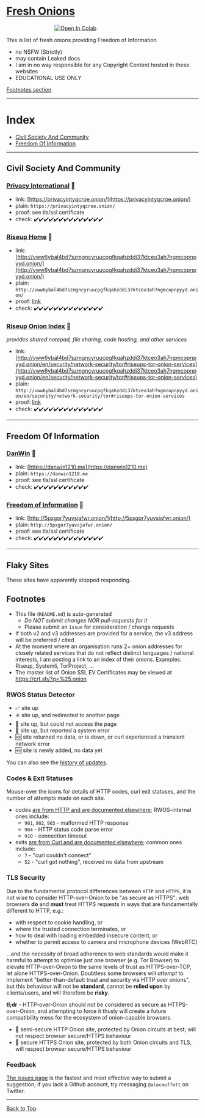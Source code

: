 # [Fresh Onions](#index)
<a href="https://colab.research.google.com/github/alx-xlx/gdrive-migration/blob/master/GoogleDrive_Migration.ipynb" rel="nofollow"><img src="https://i.imgur.com/IUk4Q9c.png" alt="Open In Colab" class='centre' data-canonical-src="https://colab.research.google.com/assets/colab-badge.svg" style="max-width:50%;display:block;margin-left:auto;margin-right:auto;"></a>
<link rel="shortcut icon" type="image/png" href="/images/favicon.ico">
This is list of fresh onions providing Freedom of Information

- no NSFW (Strictly)
- may contain Leaked docs
- I am in no way responsible for any Copyright Content hosted in these websites
- EDUCATIONAL USE ONLY

[Footnotes section](#footnotes)

----
# Index

* [Civil Society And Community](#civil-society-and-community)
* [Freedom Of Information](#freedom-of-information)

----
## Civil Society And Community

### [Privacy International](https://privacyintyqcroe.onion/) :closed_lock_with_key:
* link: [https://privacyintyqcroe.onion/](https://privacyintyqcroe.onion/)
* plain: `https://privacyintyqcroe.onion/`
* proof: see tls/ssl certificate
* check: <span title="attempts=1 code=200 exit=0 time=2020-04-04 12:49:14+00:00">:heavy_check_mark:</span><span title="attempts=1 code=200 exit=0 time=2020-04-04 11:54:54+00:00">:heavy_check_mark:</span><span title="attempts=1 code=200 exit=0 time=2020-04-04 11:54:18+00:00">:heavy_check_mark:</span><span title="attempts=1 code=200 exit=0 time=2020-04-04 11:53:16+00:00">:heavy_check_mark:</span><span title="attempts=1 code=200 exit=0 time=2020-04-04 11:52:40+00:00">:heavy_check_mark:</span><span title="attempts=1 code=200 exit=0 time=2020-04-04 11:49:43+00:00">:heavy_check_mark:</span><span title="attempts=1 code=200 exit=0 time=2020-04-04 11:48:53+00:00">:heavy_check_mark:</span><span title="attempts=1 code=200 exit=0 time=2020-04-04 11:48:05+00:00">:heavy_check_mark:</span><span title="attempts=1 code=200 exit=0 time=2020-04-04 11:33:24+00:00">:heavy_check_mark:</span><span title="attempts=1 code=200 exit=0 time=2020-04-04 11:19:52+00:00">:heavy_check_mark:</span><span title="attempts=1 code=200 exit=0 time=2020-04-04 11:13:50+00:00">:heavy_check_mark:</span><span title="attempts=1 code=200 exit=0 time=2020-04-04 00:41:51+00:00">:heavy_check_mark:</span><span title="attempts=1 code=200 exit=0 time=2020-04-04 00:38:07+00:00">:heavy_check_mark:</span><span title="attempts=1 code=200 exit=0 time=2020-04-04 00:37:02+00:00">:heavy_check_mark:</span>

### [Riseup Home](http://vww6ybal4bd7szmgncyruucpgfkqahzddi37ktceo3ah7ngmcopnpyyd.onion/) :wrench:
* link: [http://vww6ybal4bd7szmgncyruucpgfkqahzddi37ktceo3ah7ngmcopnpyyd.onion/](http://vww6ybal4bd7szmgncyruucpgfkqahzddi37ktceo3ah7ngmcopnpyyd.onion/)
* plain: `http://vww6ybal4bd7szmgncyruucpgfkqahzddi37ktceo3ah7ngmcopnpyyd.onion/`
* proof: [link](https://riseup.net/en/security/network-security/tor#riseups-tor-onion-services)
* check: <span title="attempts=1 code=200 exit=0 time=2020-04-04 12:49:14+00:00">:heavy_check_mark:</span><span title="attempts=1 code=200 exit=0 time=2020-04-04 11:54:51+00:00">:heavy_check_mark:</span><span title="attempts=1 code=200 exit=0 time=2020-04-04 11:54:16+00:00">:heavy_check_mark:</span><span title="attempts=1 code=200 exit=0 time=2020-04-04 11:53:15+00:00">:heavy_check_mark:</span><span title="attempts=1 code=200 exit=0 time=2020-04-04 11:52:39+00:00">:heavy_check_mark:</span><span title="attempts=1 code=200 exit=0 time=2020-04-04 11:49:42+00:00">:heavy_check_mark:</span><span title="attempts=1 code=200 exit=0 time=2020-04-04 11:48:52+00:00">:heavy_check_mark:</span><span title="attempts=1 code=200 exit=0 time=2020-04-04 11:48:03+00:00">:heavy_check_mark:</span><span title="attempts=1 code=200 exit=0 time=2020-04-04 11:33:24+00:00">:heavy_check_mark:</span><span title="attempts=1 code=200 exit=0 time=2020-04-04 11:19:52+00:00">:heavy_check_mark:</span><span title="attempts=1 code=200 exit=0 time=2020-04-04 11:14:06+00:00">:heavy_check_mark:</span><span title="attempts=1 code=200 exit=0 time=2020-04-04 00:41:50+00:00">:heavy_check_mark:</span><span title="attempts=1 code=200 exit=0 time=2020-04-04 00:38:07+00:00">:heavy_check_mark:</span><span title="attempts=1 code=200 exit=0 time=2020-04-04 00:37:02+00:00">:heavy_check_mark:</span>

### [Riseup Onion Index](http://vww6ybal4bd7szmgncyruucpgfkqahzddi37ktceo3ah7ngmcopnpyyd.onion/en/security/network-security/tor#riseups-tor-onion-services) :wrench:
*provides shared notepad, file sharing, code hosting, and other services*
* link: [http://vww6ybal4bd7szmgncyruucpgfkqahzddi37ktceo3ah7ngmcopnpyyd.onion/en/security/network-security/tor#riseups-tor-onion-services](http://vww6ybal4bd7szmgncyruucpgfkqahzddi37ktceo3ah7ngmcopnpyyd.onion/en/security/network-security/tor#riseups-tor-onion-services)
* plain: `http://vww6ybal4bd7szmgncyruucpgfkqahzddi37ktceo3ah7ngmcopnpyyd.onion/en/security/network-security/tor#riseups-tor-onion-services`
* proof: [link](https://riseup.net/en/security/network-security/tor#riseups-tor-onion-services)
* check: <span title="attempts=1 code=200 exit=0 time=2020-04-04 12:49:14+00:00">:heavy_check_mark:</span><span title="attempts=1 code=200 exit=0 time=2020-04-04 11:54:51+00:00">:heavy_check_mark:</span><span title="attempts=1 code=200 exit=0 time=2020-04-04 11:54:16+00:00">:heavy_check_mark:</span><span title="attempts=1 code=200 exit=0 time=2020-04-04 11:53:14+00:00">:heavy_check_mark:</span><span title="attempts=1 code=200 exit=0 time=2020-04-04 11:52:39+00:00">:heavy_check_mark:</span><span title="attempts=1 code=200 exit=0 time=2020-04-04 11:49:42+00:00">:heavy_check_mark:</span><span title="attempts=1 code=200 exit=0 time=2020-04-04 11:48:52+00:00">:heavy_check_mark:</span><span title="attempts=1 code=200 exit=0 time=2020-04-04 11:48:03+00:00">:heavy_check_mark:</span><span title="attempts=1 code=200 exit=0 time=2020-04-04 11:33:24+00:00">:heavy_check_mark:</span><span title="attempts=1 code=200 exit=0 time=2020-04-04 11:19:52+00:00">:heavy_check_mark:</span><span title="attempts=1 code=200 exit=0 time=2020-04-04 11:14:05+00:00">:heavy_check_mark:</span><span title="attempts=1 code=200 exit=0 time=2020-04-04 00:41:51+00:00">:heavy_check_mark:</span><span title="attempts=1 code=200 exit=0 time=2020-04-04 00:38:07+00:00">:heavy_check_mark:</span><span title="attempts=1 code=200 exit=0 time=2020-04-04 00:37:01+00:00">:heavy_check_mark:</span>

----
## Freedom Of Information

### [DanWin](https://danwin1210.me) :closed_lock_with_key:
* link: [https://danwin1210.me](https://danwin1210.me)
* plain: `https://danwin1210.me`
* proof: see tls/ssl certificate
* check: <span title="attempts=1 code=200 exit=0 time=2020-04-04 12:49:13+00:00">:heavy_check_mark:</span><span title="attempts=1 code=200 exit=0 time=2020-04-04 11:54:51+00:00">:heavy_check_mark:</span><span title="attempts=1 code=200 exit=0 time=2020-04-04 11:54:16+00:00">:heavy_check_mark:</span><span title="attempts=1 code=200 exit=0 time=2020-04-04 11:53:15+00:00">:heavy_check_mark:</span><span title="attempts=1 code=200 exit=0 time=2020-04-04 11:19:53+00:00">:heavy_check_mark:</span><span title="attempts=1 code=200 exit=0 time=2020-04-04 00:44:55+00:00">:heavy_check_mark:</span><span title="attempts=1 code=200 exit=0 time=2020-04-04 00:42:38+00:00">:heavy_check_mark:</span><span title="attempts=1 code=200 exit=0 time=2020-04-04 00:35:42+00:00">:heavy_check_mark:</span><span title="attempts=1 code=200 exit=0 time=2020-04-04 00:33:46+00:00">:heavy_check_mark:</span><span title="attempts=1 code=200 exit=0 time=2020-04-04 00:32:00+00:00">:heavy_check_mark:</span><span title="attempts=1 code=200 exit=0 time=2020-04-04 00:27:56+00:00">:heavy_check_mark:</span>

### [Freedom of Information](http://5pxgor7yuvsjafwr.onion/) :wrench:
* link: [http://5pxgor7yuvsjafwr.onion/](http://5pxgor7yuvsjafwr.onion/)
* plain: `http://5pxgor7yuvsjafwr.onion/`
* proof: see tls/ssl certificate
* check: <span title="attempts=1 code=200 exit=0 time=2020-04-04 12:49:14+00:00">:heavy_check_mark:</span><span title="attempts=1 code=200 exit=0 time=2020-04-04 11:54:52+00:00">:heavy_check_mark:</span><span title="attempts=1 code=200 exit=0 time=2020-04-04 11:54:16+00:00">:heavy_check_mark:</span><span title="attempts=1 code=200 exit=0 time=2020-04-04 11:53:15+00:00">:heavy_check_mark:</span><span title="attempts=1 code=200 exit=0 time=2020-04-04 11:52:39+00:00">:heavy_check_mark:</span><span title="attempts=1 code=200 exit=0 time=2020-04-04 11:49:42+00:00">:heavy_check_mark:</span><span title="attempts=1 code=200 exit=0 time=2020-04-04 11:48:52+00:00">:heavy_check_mark:</span><span title="attempts=1 code=200 exit=0 time=2020-04-04 11:48:03+00:00">:heavy_check_mark:</span><span title="attempts=1 code=200 exit=0 time=2020-04-04 11:33:25+00:00">:heavy_check_mark:</span><span title="attempts=1 code=200 exit=0 time=2020-04-04 11:19:52+00:00">:heavy_check_mark:</span><span title="attempts=1 code=200 exit=0 time=2020-04-04 11:13:51+00:00">:heavy_check_mark:</span><span title="attempts=1 code=200 exit=0 time=2020-04-04 00:44:55+00:00">:heavy_check_mark:</span><span title="attempts=1 code=200 exit=0 time=2020-04-04 00:42:42+00:00">:heavy_check_mark:</span><span title="attempts=1 code=200 exit=0 time=2020-04-04 00:35:42+00:00">:heavy_check_mark:</span>

----
## Flaky Sites

These sites have apparently stopped responding.


## Footnotes

- This file (`README.md`) is auto-generated
  - *Do NOT submit changes NOR pull-requests for it*
  - Please submit an `Issue` for consideration / change requests
- If both v2 and v3 addresses are provided for a service, the v3
  address will be preferred / cited
- At the moment where an organisation runs 2+ onion addresses for
  closely related services that do not reflect distinct languages /
  national interests, I am posting a link to an index of their
  onions. Examples: Riseup, Systemli, TorProject, ...
- The master list of Onion SSL EV Certificates may be viewed at
  https://crt.sh/?q=%25.onion

### RWOS Status Detector

- :white_check_mark: site up
- :eight_spoked_asterisk: site up, and redirected to another page
- :no_entry_sign: site up, but could not access the page
- :stop_sign: site up, but reported a system error
- :sos: site returned no data, or is down, or curl experienced a
  transient network error
- :new: site is newly added, no data yet

You can also see the [history of updates](https://github.com/alecmuffett/real-world-onion-sites/commits/master/README.md).

### Codes & Exit Statuses

Mouse-over the icons for details of HTTP codes, curl exit statuses,
and the number of attempts made on each site.

- codes [are from HTTP and are documented elsewhere](https://en.wikipedia.org/wiki/List_of_HTTP_status_codes); RWOS-internal ones include:
  - `901`, `902`, `903` - malformed HTTP response
  - `904` - HTTP status code parse error
  - `910` - connection timeout
- exits [are from Curl and are documented elsewhere](https://curl.haxx.se/libcurl/c/libcurl-errors.html); common ones include:
  - `7` - "curl couldn't connect"
  - `52` - "curl got nothing", received no data from upstream

### TLS Security

Due to the fundamental protocol differences between `HTTP` and
`HTTPS`, it is not wise to consider HTTP-over-Onion to be "as secure
as HTTPS"; web browsers **do** and **must** treat HTTPS requests in
ways that are fundamentally different to HTTP, e.g.:

- with respect to cookie handling, or
- where the trusted connection terminates, or
- how to deal with loading embedded insecure content, or
- whether to permit access to camera and microphone devices (WebRTC)

...and the necessity of broad adherence to web standards would make it
harmful to attempt to optimise just one browser (e.g. Tor Browser) to
elevate HTTP-over-Onion to the same levels of trust as HTTPS-over-TCP,
let alone HTTPS-over-Onion.  Doubtless some browsers will *attempt* to
implement "better-than-default trust and security via HTTP over
onions", but this behaviour will not be **standard**, cannot be
**relied upon** by clients/users, and will therefore be **risky**.

**tl;dr** - HTTP-over-Onion should not be considered as secure as
HTTPS-over-Onion, and attempting to force it thusly will create a
future compatibility mess for the ecosystem of onion-capable browsers.

- :wrench: semi-secure HTTP Onion site, protected by Onion circuits at
  best; will not respect browser secure/HTTPS behaviour
- :closed_lock_with_key: secure HTTPS Onion site, protected by both
  Onion circuits and TLS, will respect browser secure/HTTPS behaviour

### Feedback

[The issues page](https://github.com/alecmuffett/real-world-onion-sites/issues)
is the fastest and most effective way to submit a suggestion; if you
lack a Github account, try messaging `@alecmuffett` on Twitter.

----
[Back to Top](#real-world-onion-sites)

